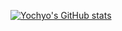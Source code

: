 [![Yochyo's GitHub stats](https://github-readme-stats.vercel.app/api?username=Yochyo&show_icons=true&theme=onedark)](https://github.com/Yochyo/github-readme-stats)
